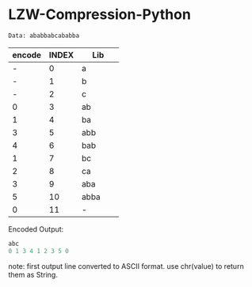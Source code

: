 # LZW-Compression-Python

```python
Data: ababbabcababba
```

<table><thead><tr><th> encode </th><th>INDEX</th><th>&nbsp;&nbsp;&nbsp;&nbsp;&nbsp;Lib&nbsp;&nbsp;&nbsp;&nbsp;&nbsp;</th></tr></thead><tbody><tr><td>-</td><td>0</td><td>a</td></tr><tr><td>-</td><td>1</td><td>b</td></tr><tr><td>-</td><td>2</td><td>c</td></tr><tr><td>0</td><td>3</td><td>ab</td></tr><tr><td>1</td><td>4</td><td>ba</td></tr><tr><td>3</td><td>5</td><td>abb</td></tr><tr><td>4</td><td>6</td><td>bab</td></tr><tr><td>1</td><td>7</td><td>bc</td></tr><tr><td>2</td><td>8</td><td>ca</td></tr><tr><td>3</td><td>9</td><td>aba</td></tr><tr><td>5</td><td>10</td><td>abba</td></tr><tr><td>0</td><td>11</td><td>-</td></tr></tbody></table>

Encoded Output:
```python
abc
0 1 3 4 1 2 3 5 0
```

note: first output line converted to ASCII format. use chr(value) to return them as String.
